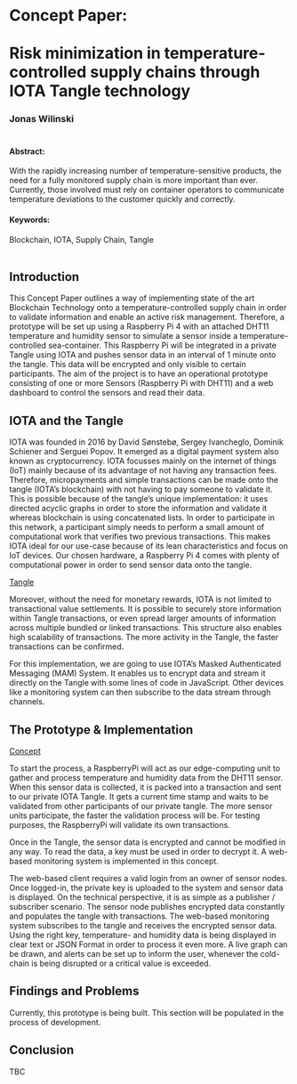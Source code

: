 [Tangle]: /img/Tangle.png
[Concept]: /img/Figure_01.png

# **Concept Paper:**</br></br>Risk minimization in temperature-controlled supply chains through IOTA Tangle technology

### Jonas Wilinski</br></br>

#### Abstract:
With the rapidly increasing number of temperature-sensitive products, the need for a fully monitored supply chain is more important than ever. Currently, those involved must rely on container operators to communicate temperature deviations to the customer quickly and correctly.

#### Keywords:
Blockchain, IOTA, Supply Chain, Tangle</br></br>

## Introduction
This Concept Paper outlines a way of implementing state of the art Blockchain Technology onto a temperature-controlled supply chain in order to validate information and enable an active risk management. Therefore, a prototype will be set up using a Raspberry Pi 4 with an attached DHT11 temperature and humidity sensor to simulate a sensor inside a temperature-controlled sea-container. This Raspberry Pi will be integrated in a private Tangle using IOTA and pushes sensor data in an interval of 1 minute onto the tangle. This data will be encrypted and only visible to certain participants. The aim of the project is to have an operational prototype consisting of one or more Sensors (Raspberry Pi with DHT11) and a web dashboard to control the sensors and read their data. 

## IOTA and the Tangle
IOTA was founded in 2016 by David Sønstebø, Sergey Ivancheglo, Dominik Schiener and Serguei Popov. It emerged as a digital payment system also known as cryptocurrency. IOTA focusses mainly on the internet of things (IoT) mainly because of its advantage of not having any transaction fees. Therefore, micropayments and simple transactions can be made onto the tangle (IOTA’s blockchain) with not having to pay someone to validate it. This is possible because of the tangle’s unique implementation: it uses directed acyclic graphs in order to store the information and validate it whereas blockchain is using concatenated lists. In order to participate in this network, a participant simply needs to perform a small amount of computational work that verifies two previous transactions. This makes IOTA ideal for our use-case because of its lean characteristics and focus on IoT devices. Our chosen hardware, a Raspberry Pi 4 comes with plenty of computational power in order to send sensor data onto the tangle.

[Tangle]

Moreover, without the need for monetary rewards, IOTA is not limited to transactional value settlements. It is possible to securely store information within Tangle transactions, or even spread larger amounts of information across multiple bundled or linked transactions.
This structure also enables high scalability of transactions. The more activity in the Tangle, the faster transactions can be confirmed. 

For this implementation, we are going to use IOTA’s Masked Authenticated Messaging (MAM) System. It enables us to encrypt data and stream it directly on the Tangle with some lines of code in JavaScript. Other devices like a monitoring system can then subscribe to the data stream through channels.

## The Prototype & Implementation
[Concept]


To start the process, a RaspberryPi will act as our edge-computing unit to gather and process temperature and humidity data from the DHT11 sensor. When this sensor data is collected, it is packed into a transaction and sent to our private IOTA Tangle. It gets a current time stamp and waits to be validated from other participants of our private tangle. The more sensor units participate, the faster the validation process will be. For testing purposes, the RaspberryPi will validate its own transactions.

Once in the Tangle, the sensor data is encrypted and cannot be modified in any way. To read the data, a key must be used in order to decrypt it. A web-based monitoring system is implemented in this concept.

The web-based client requires a valid login from an owner of sensor nodes. Once logged-in, the private key is uploaded to the system and sensor data is displayed.
On the technical perspective, it is as simple as a publisher / subscriber scenario. The sensor node publishes encrypted data constantly and populates the tangle with transactions. The web-based monitoring system subscribes to the tangle and receives the encrypted sensor data. Using the right key, temperature- and humidity data is being displayed in clear text or JSON Format in order to process it even more. A live graph can be drawn, and alerts can be set up to inform the user, whenever the cold-chain is being disrupted or a critical value is exceeded.

## Findings and Problems
Currently, this prototype is being built. This section will be populated in the process of development.

## Conclusion
TBC
